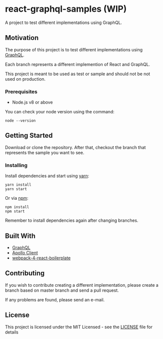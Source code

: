 # react-graphql-samples (WIP)

A project to test different implementations using GraphQL.

## Motivation

The purpose of this project is to test different implementations using [GraphQL](https://www.howtographql.com/).

Each branch represents a different implemention of React and GraphQL.

This project is meant to be used as test or sample and should not be not used on production.

### Prerequisites

* Node.js v8 or above

You can check your node version using the command:

```CLI
node --version
```

## Getting Started

Download or clone the repository. After that, checkout the branch that represents the sample you want to see.

### Installing

Install dependencies and start using [yarn](https://yarnpkg.com):

```CLI
yarn install
yarn start
```

Or via [npm](https://www.npmjs.com/):

```CLI
npm install
npm start
```

Remember to install dependencies again after changing branches.

## Built With

* [GraphQL](https://graphql.org/)
* [Apollo Client](https://www.apollographql.com/)
* [webpack-4-react-boilerplate](https://github.com/FerJSsilva/webpack-4-react-boilerplate)

## Contributing

If you wish to contribute creating a different implementation, please create a branch based on master branch and send a pull request.

If any problems are found, please send an e-mail.

## License

This project is licensed under the MIT Licensed - see the [LICENSE](LICENSE) file for details
